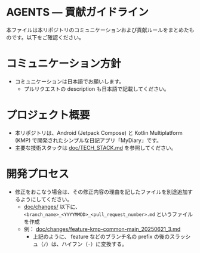 # AGENTS — 貢献ガイドライン
本ファイルは本リポジトリのコミュニケーションおよび貢献ルールをまとめたものです。以下をご確認ください。

# コミュニケーション方針

- コミュニケーションは日本語でお願いします。
  - プルリクエストの description も日本語で記載してください。

# プロジェクト概要

- 本リポジトリは、Android (Jetpack Compose) と Kotlin Multiplatform (KMP) で開発されたシンプルな日記アプリ「MyDiary」です。
- 主要な技術スタックは [doc/TECH_STACK.md](doc/TECH_STACK.md) を参照してください。

# 開発プロセス

- 修正をおこなう場合は、その修正内容の理由を記したファイルを別途追加するようにしてください。
  - [doc/changes/](./doc/changes/) 以下に、 `<branch_name>_<YYYYMMDD>_<pull_request_number>.md` というファイルを作成
  - 例： [doc/changes/feature-kmp-common-main_20250621_3.md](./doc/changes/feature-kmp-common-main_20250621_3.md)
    - 上記のように、 feature などのブランチ名の prefix の後のスラッシュ（`/`）は、ハイフン（`-`）に変換する。
